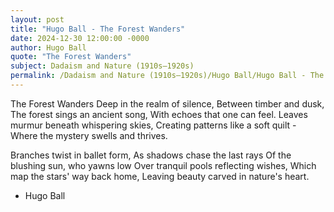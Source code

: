 ```yaml
---
layout: post
title: "Hugo Ball - The Forest Wanders"
date: 2024-12-30 12:00:00 -0000
author: Hugo Ball
quote: "The Forest Wanders"
subject: Dadaism and Nature (1910s–1920s)
permalink: /Dadaism and Nature (1910s–1920s)/Hugo Ball/Hugo Ball - The Forest Wanders
---
```


The Forest Wanders
Deep in the realm of silence,
Between timber and dusk,
The forest sings an ancient song,
With echoes that one can feel.
Leaves murmur beneath whispering skies,
Creating patterns like a soft quilt -
Where the mystery swells and thrives.

Branches twist in ballet form,
As shadows chase the last rays
Of the blushing sun, who yawns low
Over tranquil pools reflecting wishes,
Which map the stars' way back home, 
Leaving beauty carved in nature's heart.

- Hugo Ball
